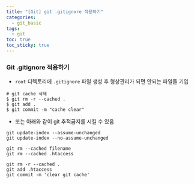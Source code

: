 ```yaml
---
title: "[Git] git .gitignore 적용하기"
categories:
  - git_basic
tags:
  - git
toc: true
toc_sticky: true
---
```


### Git .gitignore 적용하기
* `root` 디렉토리에 `.gitignore` 파일 생성 후 형상관리가 되면 안되는 파일들 기입

```
# git cache 삭제
$ git rm -r --cached .
$ git add .
$ git commit -m "cache clear"
```

* 또는 아래와 같이 git 추적금지를 시킬 수 있음

```
git update-index --assume-unchanged
git update-index --no-assume-unchanged

git rm --cached filename
git rm --cached .htaccess

git rm -r --cached .
git add .htaccess
git commit -m 'clear git cache'
```
